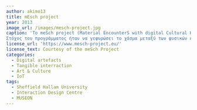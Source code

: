 ```yaml
---
author: akimo13
title: mEsch project
year: 2013
image_url: /images/mesch-project.jpg
caption: 'Το meSch project (Material EncounterS with digital Cultural Heritage) ήταν ένα χρηματοδοτούμενο από την Ε.Ε. πρόγραμμα που είχε ως στόχο τη σχεδίαση, ανάπτυξη και αξιοποίηση εργαλείων για τη δημιουργία απτών και ενσώματων (tangible & embodied) διαδραστικών εμπειριών οι οποίες συνδυάζουν το φυσκό χώρο των μουσείων με τις ψηφιακές πληροφορίες. Με τη χρήση του meSch toolkit υπεύθυνοι μουσείων και εκθέσεων μπορούσαν να δημιουργήσουν πρωτότυπους τρόπους αλληλεπίδρασης με τα εκθέματα με τη χρήση ψηφιακών διαδραστικών τεχνολογιών. 
Στόχος του προγράμματος ήταν να γεφυρώσει το χάσμα μεταξύ των φυσικών εκθεμάτων και του ψηφιακού περιεχομένου με τη δημιουργία αντικειμένων-συσκευών τεχνολογίας IoT με τα οποία μπορεί να αλληλεπιδράσει ο επισκέτης βελτιώνοντας έτσι τη φυσική εμπλοκή του με τα εκθέματα. Οι έξυπνες συσκευές, με ενσωματωμένους αισθητήρες και αναγνώστες NFC, αλληλεπιδρούν με τους ανθρώπους, το χώρο και άλλα έξυπνα αντικείμενα  για τη μετάδοση της πληροφορίας. Μια ειδική εφαρμογή, προσαρμόζει το περιεχόμενο και τη συμπεριφορά του αντικειμένου ή του χώρου στους επισκέπτες, το κοινωνικό τους πλαίσιο και το περιβάλλον.'
license_url: 'https://www.mesch-project.eu/'
license_text: Courtesy of the meSch Project
categories:
  - Digital artefacts
  - Tangible interraction
  - Art & Culture
  - IoT
tags:
  - Sheffield Hallam University
  - Interaction Design Centre
  - MUSEON 
---
```

